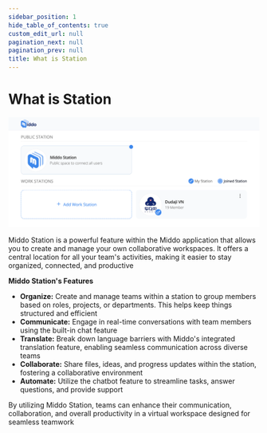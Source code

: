 ```yaml
---  
sidebar_position: 1  
hide_table_of_contents: true  
custom_edit_url: null  
pagination_next: null  
pagination_prev: null  
title: What is Station  
---  
```

  
# What is Station  
  
![What is Station](./img/what-is-station.png)  
  
Middo Station is a powerful feature within the Middo application that allows you to create and manage your own collaborative workspaces. It offers a central location for all your team's activities, making it easier to stay organized, connected, and productive  
  
**Middo Station's Features**  
  
- **Organize:** Create and manage teams within a station to group members based on roles, projects, or departments. This helps keep things structured and efficient  
- **Communicate:** Engage in real-time conversations with team members using the built-in chat feature  
- **Translate:** Break down language barriers with Middo's integrated translation feature, enabling seamless communication across diverse teams  
- **Collaborate:** Share files, ideas, and progress updates within the station, fostering a collaborative environment  
- **Automate:** Utilize the chatbot feature to streamline tasks, answer questions, and provide support  
  
By utilizing Middo Station, teams can enhance their communication, collaboration, and overall productivity in a virtual workspace designed for seamless teamwork  

